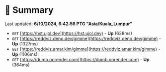 # 📖 Summary
Last updated: **6/10/2024, 6:42:56 PTG "Asia/Kuala_Lumpur"**

- `GET` [https://hst.ujol.dev](https://hst.ujol.dev) - **Up** (638ms)
- `GET` [https://reddviz.deno.dev/gimme](https://reddviz.deno.dev/gimme) - **Up** (1327ms)
- `GET` [https://reddviz.amar.kim/gimme](https://reddviz.amar.kim/gimme) - **Up** (1106ms)
- `GET` [https://dumb.onrender.com](https://dumb.onrender.com) - **Up** (364ms)
